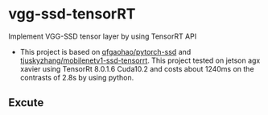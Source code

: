# vgg-ssd-tensorRT
Implement VGG-SSD tensor layer by using TensorRT API 
* This project is based on [qfgaohao/pytorch-ssd](https://github.com/qfgaohao/pytorch-ssd) and [tjuskyzhang/mobilenetv1-ssd-tensorrt](https://github.com/tjuskyzhang/mobilenetv1-ssd-tensorrt). This project tested on jetson agx xavier using TensorRt 8.0.1.6 Cuda10.2 and costs about 1240ms on the contrasts of 2.8s by using python.


## Excute
